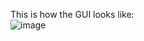 This is how the GUI looks like: <br>
![image](https://github.com/ValeryRaikov/JavaScript_Projects/assets/124359973/4709e38d-d6aa-48b4-b427-bedcefa6a4c7)
